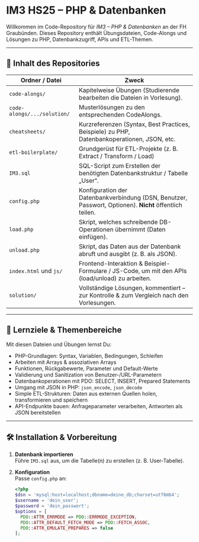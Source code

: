 # IM3 HS25 – PHP & Datenbanken

Willkommen im Code-Repository für _IM3 – PHP & Datenbanken_ an der FH Graubünden. Dieses Repository enthält Übungsdateien, Code-Alongs und Lösungen zu PHP, Datenbankzugriff, APIs und ETL-Themen.

---

## 📂 Inhalt des Repositories

| Ordner / Datei              | Zweck                                                                                                   |
| --------------------------- | ------------------------------------------------------------------------------------------------------- |
| `code-alongs/`              | Kapitelweise Übungen (Studierende bearbeiten die Dateien in Vorlesung).                                 |
| `code-alongs/.../solution/` | Musterlösungen zu den entsprechenden CodeAlongs.                                                        |
| `cheatsheets/`              | Kurzreferenzen (Syntax, Best Practices, Beispiele) zu PHP, Datenbankoperationen, JSON, etc.             |
| `etl-boilerplate/`          | Grundgerüst für ETL-Projekte (z. B. Extract / Transform / Load)                                         |
| `IM3.sql`                   | SQL-Script zum Erstellen der benötigten Datenbankstruktur / Tabelle „User“.                             |
| `config.php`                | Konfiguration der Datenbankverbindung (DSN, Benutzer, Passwort, Optionen). **Nicht** öffentlich teilen. |
| `load.php`                  | Skript, welches schreibende DB-Operationen übernimmt (Daten einfügen).                                  |
| `unload.php`                | Skript, das Daten aus der Datenbank abruft und ausgibt (z. B. als JSON).                                |
| `index.html` und `js/`      | Frontend-Interaktion & Beispiel-Formulare / JS-Code, um mit den APIs (load/unload) zu arbeiten.         |
| `solution/`                 | Vollständige Lösungen, kommentiert – zur Kontrolle & zum Vergleich nach den Vorlesungen.                |

---

## 🎯 Lernziele & Themenbereiche

Mit diesen Dateien und Übungen lernst Du:

- PHP-Grundlagen: Syntax, Variablen, Bedingungen, Schleifen
- Arbeiten mit Arrays & assoziativen Arrays
- Funktionen, Rückgabewerte, Parameter und Default-Werte
- Validierung und Sanitization von Benutzer-/URL-Parametern
- Datenbankoperationen mit PDO: SELECT, INSERT, Prepared Statements
- Umgang mit JSON in PHP: `json_encode`, `json_decode`
- Simple ETL-Strukturen: Daten aus externen Quellen holen, transformieren und speichern
- API-Endpunkte bauen: Anfrageparameter verarbeiten, Antworten als JSON bereitstellen

---

## 🛠 Installation & Vorbereitung

1. **Datenbank importieren**  
   Führe `IM3.sql` aus, um die Tabelle(n) zu erstellen (z. B. User-Tabelle).

2. **Konfiguration**  
   Passe `config.php` an:
   ```php
   <?php
   $dsn = 'mysql:host=localhost;dbname=deine_db;charset=utf8mb4';
   $username = 'dein_user';
   $password = 'dein_passwort';
   $options = [
     PDO::ATTR_ERRMODE => PDO::ERRMODE_EXCEPTION,
     PDO::ATTR_DEFAULT_FETCH_MODE => PDO::FETCH_ASSOC,
     PDO::ATTR_EMULATE_PREPARES => false
   ];
   ```

